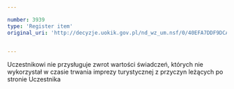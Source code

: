 ```yaml
---

number: 3939
type: 'Register item'
original_uri: 'http://decyzje.uokik.gov.pl/nd_wz_um.nsf/0/40EFA7DDF9DCA3FFC1257AB1002CFEDB?OpenDocument'


---
```


Uczestnikowi nie przysługuje zwrot wartości świadczeń, których nie wykorzystał w czasie trwania imprezy turystycznej z przyczyn leżących po stronie Uczestnika
